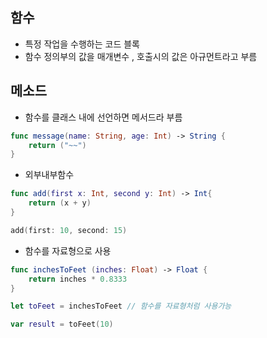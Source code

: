 ## 함수

- 특정 작업을 수행하는 코드 블록
- 함수 정의부의 값을 매개변수 , 호출시의 값은 아규먼트라고 부름

## 메소드

- 함수를 클래스 내에 선언하면 메서드라 부름

```swift
func message(name: String, age: Int) -> String {
	return ("~~")
}
```

- 외부내부함수

```swift
func add(first x: Int, second y: Int) -> Int{
	return (x + y)
}

add(first: 10, second: 15)
```

- 함수를 자료형으로 사용

```swift
func inchesToFeet (inches: Float) -> Float {
	return inches * 0.8333
}

let toFeet = inchesToFeet // 함수를 자료형처럼 사용가능

var result = toFeet(10)
```
